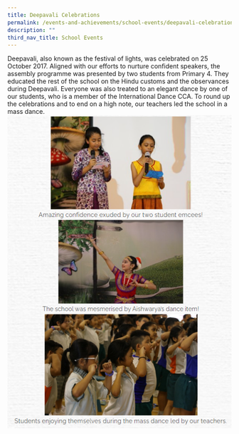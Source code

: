 ```yaml
---
title: Deepavali Celebrations
permalink: /events-and-achievements/school-events/deepavali-celebrations/
description: ""
third_nav_title: School Events
---
```

Deepavali, also known as the festival of lights, was celebrated on 25 October 2017. Aligned with our efforts to nurture confident speakers, the assembly programme was presented by two students from Primary 4. They educated the rest of the school on the Hindu customs and the observances during Deepavali. Everyone was also treated to an elegant dance by one of our students, who is a member of the International Dance CCA. To round up the celebrations and to end on a high note, our teachers led the school in a mass dance.
![](/images/deepavali.png)


